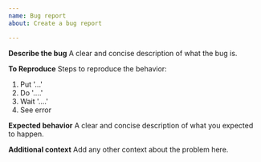 ```yaml
---
name: Bug report
about: Create a bug report

---
```


**Describe the bug**
A clear and concise description of what the bug is.

**To Reproduce**
Steps to reproduce the behavior:
1. Put '...'
2. Do '....'
3. Wait '....'
4. See error

**Expected behavior**
A clear and concise description of what you expected to happen.

**Additional context**
Add any other context about the problem here.
